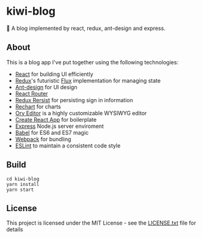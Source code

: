 # kiwi-blog
🥝 A blog implemented by react, redux, ant-design and express.

## About

This is a blog app I've put together using the following technologies:

* [React](https://github.com/facebook/react) for building UI efficiently
* [Redux](https://github.com/reactjs/redux)'s futuristic [Flux](https://facebook.github.io/react/blog/2014/05/06/flux.html) implementation for managing state
* [Ant-design](https://github.com/ant-design/ant-design) for UI design
* [React Router](https://github.com/ReactTraining/react-router)
* [Redux Rersist](https://github.com/rt2zz/redux-persist) for persisting sign in information
* [Rechart](https://github.com/recharts/recharts) for charts
* [Ory Editor](https://github.com/ory/editor) is a highly customizable WYSIWYG editor
* [Create React App](https://github.com/facebookincubator/create-react-app) for boilerplate
* [Express](http://expressjs.com) Node.js server enviroment
* [Babel](http://babeljs.io) for ES6 and ES7 magic
* [Webpack](http://webpack.github.io) for bundling
* [ESLint](http://eslint.org) to maintain a consistent code style

## Build
```
cd kiwi-blog
yarn install
yarn start
```

## License
This project is licensed under the MIT License - see the [LICENSE.txt](LICENSE.txt) file for details